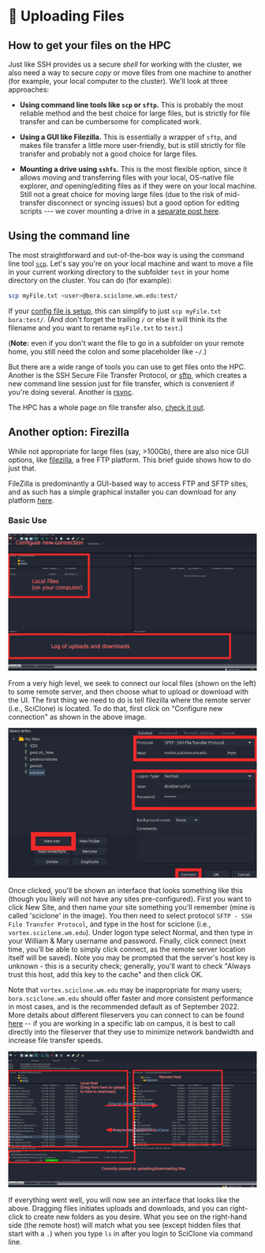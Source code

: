 # 🐍 Uploading Files

## How to get your files on the HPC

Just like SSH provides us a secure *shell* for working with the cluster, we also need a way to secure *copy* or move files from one machine to another (for example, your local computer to the cluster).  We'll look at three approaches:

- **Using command line tools like `scp` or `sftp`.**  This is probably the most reliable method and the best choice for large files, but is strictly for file transfer and can be cumbersome for complicated work.

- **Using a GUI like Filezilla.**  This is essentially a wrapper of `sftp`, and makes file transfer a little more user-friendly, but is still strictly for file transfer and probably not a good choice for large files.

- **Mounting a drive using `sshfs`.**  This is the most flexible option, since it allows moving and transferring files with your local, OS-native file explorer, *and* opening/editing files as if they were on your local machine.  Still not a great choice for moving large files (due to the risk of mid-transfer disconnect or syncing issues) but a good option for editing scripts --- we cover mounting a drive in a [separate post here](../using-sshfs.md).

## Using the command line

The most straightforward and out-of-the-box way is using the command line tool [`scp`](https://haydenjames.io/linux-securely-copy-files-using-scp/).  Let's say you're on your local machine and want to move a file in your current working directory to the subfolder `test` in your home directory on the cluster.  You can do (for example):

```bash
scp myFile.txt <user>@bora.sciclone.wm.edu:test/
```

If your [config file is setup](../configuring-ssh.md), this can simplify to just `scp myFile.txt bora:test/`.  (And don't forget the trailing `/` or else it will think its the filename and you want to rename `myFile.txt` to `test`.)

(**Note:** even if you don't want the file to go in a subfolder on your remote home, you still need the colon and some placeholder like `~/`.)

But there are a wide range of tools you can use to get files onto the HPC.  Another is the SSH Secure File Transfer Protocol, or [sftp](https://www.digitalocean.com/community/tutorials/how-to-use-sftp-to-securely-transfer-files-with-a-remote-server), which creates a new command line session just for file transfer, which is convenient if you're doing several.  Another is [rsync](https://www.samba.org/rsync/).  

The HPC has a whole page on file transfer also, [check it out](https://www.wm.edu/offices/it/services/researchcomputing/using/xfers/).

## Another option: Firezilla

While not appropriate for large files (say, >100Gb), there are also nice GUI options, like [filezilla](https://filezilla-project.org/), a free FTP platform. This brief guide shows how to do just that.

FileZilla is predominantly a GUI-based way to access FTP and SFTP sites, and as such has a simple graphical installer you can download for any platform [here](https://filezilla-project.org/).

### Basic Use

![Filezilla Setup](filezilla-setup.png)

From a very high level, we seek to connect our local files (shown on the left) to some remote server, and then choose what to upload or download with the UI. The first thing we need to do is tell filezilla where the remote server (i.e., SciClone) is located. To do that, first click on "Configure new connection" as shown in the above image.

![filezilla setup 2](filezilla-setup-2.png)

Once clicked, you'll be shown an interface that looks something like this (though you likely will not have any sites pre-configured). First you want to click New Site, and then name your site something you'll remember (mine is called 'sciclone' in the image). You then need to select protocol `SFTP - SSH File Transfer Protocol`, and type in the host for sciclone (i.e., `vortex.sciclone.wm.edu`). Under logon type select Normal, and then type in your William & Mary username and password. Finally, click connect (next time, you'll be able to simply click connect, as the remote server location itself will be saved). Note you may be prompted that the server's host key is unknown - this is a security check; generally, you'll want to check "Always trust this host, add this key to the cache" and then click OK.

Note that `vortex.sciclone.wm.edu` may be inappropriate for many users; `bora.sciclone.wm.edu` should offer faster and more consistent performance in most cases, and is the recommended default as of September 2022.  More details about different fileservers you can connect to can be found [here](https://www.wm.edu/offices/it/services/researchcomputing/using/files/xfers/index.php) -- if you are working in a specific lab on campus, it is best to call directly into the fileserver that they use to minimize network bandwidth and increase file transfer speeds.

![filezilla setup 3](filezilla-setup-3.png)

If everything went well, you will now see an interface that looks like the above. Dragging files initiates uploads and downloads, and you can right-click to create new folders as you desire. What you see on the right-hand side (the remote host) will match what you see (except hidden files that start with a `.`) when you type `ls` in after you login to SciClone via command line.

